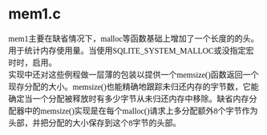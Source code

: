 # mem1.c
<font face="微软雅黑" size="3px">

mem1主要在缺省情况下，malloc等函数基础上增加了一个长度的的头。用于统计内存使用量。当使用SQLITE_SYSTEM_MALLOC或没指定宏时时，启用。  
实现中还对这些例程做一层薄的包装以提供一个memsize()函数返回一个现存分配的大小。memsize()也能精确地跟踪未归还内存的字节数，它能确定当一个分配被释放时有多少字节从未归还内存中移除。缺省内存分配器中的memsize()实现是在每个malloc()请求上多分配额外8个字节作为头部，并把分配的大小保存到这个8字节的头部。
